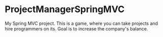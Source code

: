 # ProjectManagerSpringMVC
My Spring MVC project. This is a game, where you can take projects and hire programmers on its. Goal is to increase the company's balance.
